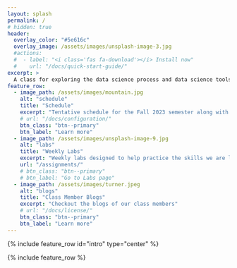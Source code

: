 ```yaml
---
layout: splash
permalink: /
# hidden: true
header:
  overlay_color: "#5e616c"
  overlay_image: /assets/images/unsplash-image-3.jpg
  #actions:
  #  - label: "<i class='fas fa-download'></i> Install now"
  #    url: "/docs/quick-start-guide/"
excerpt: >
  A class for exploring the data science process and data science tools.
feature_row:
  - image_path: /assets/images/mountain.jpg
    alt: "schedule"
    title: "Schedule"
    excerpt: "Tentative schedule for the Fall 2023 semester along with daily assignments."
    # url: "/docs/configuration/"
    btn_class: "btn--primary"
    btn_label: "Learn more"
  - image_path: /assets/images/unsplash-image-9.jpg
    alt: "labs"
    title: "Weekly Labs"
    excerpt: "Weekly labs designed to help practice the skills we are learning in class."
    url: "/assignments/"
    # btn_class: "btn--primary"
    # btn_label: "Go to Labs page"
  - image_path: /assets/images/turner.jpeg
    alt: "blogs"
    title: "Class Member Blogs"
    excerpt: "Checkout the blogs of our class members"
    # url: "/docs/license/"
    btn_class: "btn--primary"
    btn_label: "Learn more"      
---
```


{% include feature_row id="intro" type="center" %}

{% include feature_row %}
